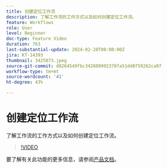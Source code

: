```yaml
---
title: 创建定位工作流
description: 了解工作流的工作方式以及如何创建定位工作流。
feature: Workflows
role: User
level: Beginner
doc-type: Feature Video
duration: 763
last-substantial-update: 2024-02-28T00:00:00Z
jira: KT-14393
thumbnail: 3425873.jpeg
source-git-commit: d8264549fbc342889992378fa51dd0759262ca97
workflow-type: tm+mt
source-wordcount: '41'
ht-degree: 43%

---
```



# 创建定位工作流

了解工作流的工作方式以及如何创建定位工作流。

>[!VIDEO](https://video.tv.adobe.com/v/3425873/?learn=on)


要了解有关此功能的更多信息，请参阅[产品文档](https://experienceleague.adobe.com/docs/campaign-web/v8/wf/gs-workflows.html)。
